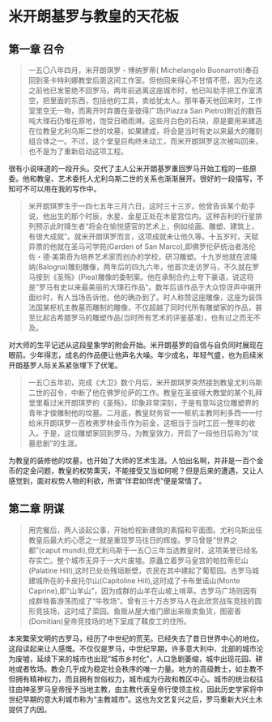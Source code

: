 # 米开朗基罗与教皇的天花板
## 第一章 召令
>一五〇八年四月，米开朗琪罗・博纳罗蒂( Michelangelo Buonarroti)奉召回到圣卡特利娜教堂后面这间工作室。但他回来得心不甘情不愿，因为在这之前他已发誓绝不回罗马。两年前逃离这座城市时，他已叫助手把工作室清空，把里面的东西，包括他的工具，卖给犹太人。那年春天他回来时，工作室里空无一物，而离开时弃置在圣彼得广场(Piazza San Pietro)附近的数百吨大理石仍堆在原地，饱受日晒雨淋。这些月白色的石块，原是要用来建造在位教皇尤利乌斯二世的坟墓，如果建成，将会是当时有史以来最大的雕刻组合体之一。不过，这个堂皇巨构终未动工，而米开朗琪罗这次被叫回来，也不是为了重新启动这项工程。

很有小说味道的一段开头。交代了主人公米开朗基罗重回罗马开始工程的一些原委。他和教皇、艺术委托人尤利乌斯二世的关系也渐渐展开。很好的一段描写，不知可不可以用在我的写作中。

>米开朗琪罗生于一四七五年三月六日，这时三十三岁。他曾告诉某个助手说，他出生的那个时辰，水星、金星正处在木星宫位内。这种吉利的行星排列预示此时降生者“将会在愉悦感官的艺术上，例如绘画、雕塑、建筑上，有很大成就”。就米开朗琪罗而言，这项成就未让他久等。十五岁时，天赋异票的他就在圣马可学苑(Garden of San Marco),即佛罗伦萨统治者洛伦佐・德·美第奇为培养艺术家而创办的学校，研习雕塑。十九岁他就在波隆纳(Balogna)雕刻雕像，两年后的四九六年，他首次走访罗马，不久就在罗马接到《圣殇》(Piea)雕像的委制案。他在承制合约上夸下豪语，说这将是“罗马有史以来最美丽的大理石作品”。数年后该作品于大众惊讶声中揭开面纱时，有人当场告诉他，他的确办到了。时人称赞这座雕像，这座为装饰法国某枢机主教墓而雕制的雕像，不仅超越了同时代所有雕塑家的作品，甚至比起古希腊罗马的雕塑作品(当时所有艺术的评鉴基准)，也有过之而无不及。

对大师的生平记述从这段星象学的附会开始。米开朗基罗的自信与自负同时展现在眼前。少年得志，成名的作品便让他声名大噪。年少成名，年轻气盛，也为后续米开朗基罗人际关系紧张埋下了伏笔。
>一五〇五年初，完成《大卫》数个月后，米开朗琪罗突然接到教皇尤利乌斯二世的召令，中断了他在佛罗伦萨的工作。教皇在圣彼得大教堂的某个礼拜堂里看过米开朗琪罗的《圣殇》，印象非常深刻，于是有意叫这位雕塑界的青年才俊雕制他的坟墓。二月底，教皇财务官一一枢机主教阿利多西一一付给米开朗琪罗一百枚弗罗林金币作为前金，这相当于当时工匠一整年的收入。于是，这位雕塑家回到罗马，为教皇效力，开启了一段他日后称为“坟墓悲剧”的生涯。

为教皇的装修他的坟墓，也开始了大师的艺术生涯。人怕出名啊，并非是一百个金币的定金问题，教皇的权势熏天，不能接受又当如何呢？但是后来的遭遇，又让人感觉到，面对权势人物的利欲，所谓“伴君如伴虎”便是常情了。
## 第二章 阴谋
>用完餐后，两人谈起公事，开始检视新建筑的素描和平面图。尤利乌斯出任教皇后最大的心愿之一就是重现罗马往日的辉煌。罗马曾是“世界之都”(caput mundi),但尤利乌斯于一五〇三年当选教皇时，这项美誉已经名存实亡。整个城市无异于一大片废墟。原矗立着罗马皇宫的帕拉蒂尼山(Palatine Hill),这时已处处残垣断壁，农民在其中建起了葡萄园。古罗马城建城所在的卡皮托尔山(Capitoline Hill),这时成了卡布里诺山(Monte Caprine),即“山羊山”，因为成群的山羊在山坡上啃草。古罗马广场则因有成群牲畜游荡而成了“牛牧场”。曾有三十万古罗马人在此欣赏战车竞技的圆形竞技场，这时成了菜园。鱼贩从屋大维门廊出来贩卖鱼货，图密善(Domitian)皇帝竞技场的地下室成了鞣皮工的住所。

本来繁荣文明的古罗马，经历了中世纪的荒芜。已经失去了昔日世界中心的地位。这段读起来让人感慨。不仅仅是罗马，中世纪早期，许多意大利中、北部的城市沦为废墟，延续下来的城市也出现“城市乡村化”，人口急剧萎缩，城中出现花园、耕地或者牧场。教会几乎成为稳定社会秩序的唯一力量。地方的高级教士，如主教不但拥有精神权力，而且拥有世俗权力，城市成为行政和教区中心。城市的统治权往往由神圣罗马皇帝授予当地主教，由主教代表皇帝行使领主权，因此历史学家将中世纪早期的意大利城市称为“主教城市”。这也为文艺复兴之后，罗马重新大兴土木提供了内因。